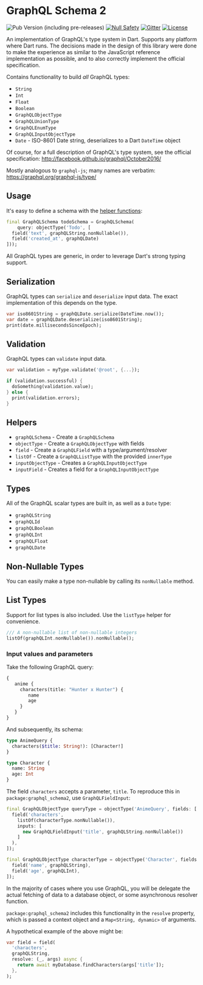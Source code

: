 # GraphQL Schema 2

![Pub Version (including pre-releases)](https://img.shields.io/pub/v/graphql_schema2?include_prereleases)
[![Null Safety](https://img.shields.io/badge/null-safety-brightgreen)](https://dart.dev/null-safety)
[![Gitter](https://img.shields.io/gitter/room/nwjs/nw.js.svg)](https://gitter.im/angel_dart/discussion)
[![License](https://img.shields.io/github/license/dukefirehawk/graphql_dart)](https://github.com/dukefirehawk/graphql_dart/blob/master/graphql_schema/LICENSE)

An implementation of GraphQL's type system in Dart. Supports any platform where Dart runs.
The decisions made in the design of this library were done to make the experience
as similar to the JavaScript reference implementation as possible, and to also
correctly implement the official specification.

Contains functionality to build *all* GraphQL types:

* `String`
* `Int`
* `Float`
* `Boolean`
* `GraphQLObjectType`
* `GraphQLUnionType`
* `GraphQLEnumType`
* `GraphQLInputObjectType`
* `Date` - ISO-8601 Date string, deserializes to a Dart `DateTime` object

Of course, for a full description of GraphQL's type system, see the official
specification:
<http://facebook.github.io/graphql/October2016/>

Mostly analogous to `graphql-js`; many names are verbatim:
<https://graphql.org/graphql-js/type/>

## Usage

It's easy to define a schema with the
[helper functions](#helpers):

```dart
final GraphQLSchema todoSchema = GraphQLSchema(
    query: objectType('Todo', [
  field('text', graphQLString.nonNullable()),
  field('created_at', graphQLDate)
]));
```

All GraphQL types are generic, in order to leverage Dart's strong typing support.

## Serialization

GraphQL types can `serialize` and `deserialize` input data.
The exact implementation of this depends on the type.

```dart
var iso8601String = graphQLDate.serialize(DateTime.now());
var date = graphQLDate.deserialize(iso8601String);
print(date.millisecondsSinceEpoch);
```

## Validation

GraphQL types can `validate` input data.

```dart
var validation = myType.validate('@root', {...});

if (validation.successful) {
  doSomething(validation.value);
} else {
  print(validation.errors);
}
```

## Helpers

* `graphQLSchema` - Create a `GraphQLSchema`
* `objectType` - Create a `GraphQLObjectType` with fields
* `field` - Create a `GraphQLField` with a type/argument/resolver
* `listOf` - Create a `GraphQLListType` with the provided `innerType`
* `inputObjectType` - Creates a `GraphQLInputObjectType`
* `inputField` - Creates a field for a `GraphQLInputObjectType`

## Types

All of the GraphQL scalar types are built in, as well as a `Date` type:

* `graphQLString`
* `graphQLId`
* `graphQLBoolean`
* `graphQLInt`
* `graphQLFloat`
* `graphQLDate`

## Non-Nullable Types

You can easily make a type non-nullable by calling its `nonNullable` method.

## List Types

Support for list types is also included. Use the `listType` helper for convenience.

```dart
/// A non-nullable list of non-nullable integers
listOf(graphQLInt.nonNullable()).nonNullable();
```

### Input values and parameters

Take the following GraphQL query:

```graphql
{
   anime {
     characters(title: "Hunter x Hunter") {
        name
        age
     }
   }
}
```

And subsequently, its schema:

```graphql
type AnimeQuery {
  characters($title: String!): [Character!]
}

type Character {
  name: String
  age: Int
}
```

The field `characters` accepts a parameter, `title`. To reproduce this in
`package:graphql_schema2`, use `GraphQLFieldInput`:

```dart
final GraphQLObjectType queryType = objectType('AnimeQuery', fields: [
  field('characters',
    listOf(characterType.nonNullable()),
    inputs: [
      new GraphQLFieldInput('title', graphQLString.nonNullable())
    ]
  ),
]);

final GraphQLObjectType characterType = objectType('Character', fields: [
  field('name', graphQLString),
  field('age', graphQLInt),
]);
```

In the majority of cases where you use GraphQL, you will be delegate the
actual fetching of data to a database object, or some asynchronous resolver
function.

`package:graphql_schema2` includes this functionality in the `resolve` property,
which is passed a context object and a `Map<String, dynamic>` of arguments.

A hypothetical example of the above might be:

```dart
var field = field(
  'characters',
  graphQLString,
  resolve: (_, args) async {
    return await myDatabase.findCharacters(args['title']);
  },
);
```
